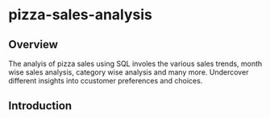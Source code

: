 # pizza-sales-analysis

## Overview 
The analyis of pizza sales using SQL involes the various sales trends, month wise sales analysis, category wise analysis and many more. Undercover different insights into ccustomer preferences and choices.
## Introduction
